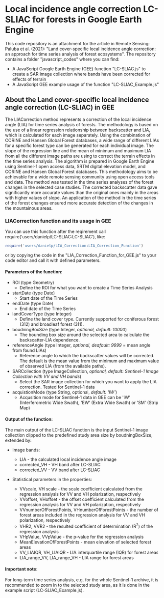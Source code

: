 # Local incidence angle correction LC-SLIAC for forests in Google Earth Engine  

This code repository is an attachment for the article in Remote Sensing: Paluba et al. (2021): "Land cover-specific local incidence angle correction: an approach for time series analysis of forest ecosystems".
The repository contains a folder "javascript_codes" where you can find: 
  - A JavaScript Google Earth Engine (GEE) function "LC-SLIAC.js" to create a SAR image collection where bands have been corrected for effects of terrain
  - A JavaScript GEE example usage of the function "LC-SLIAC_Example.js"

## About the Land cover-specific local incidence angle correction (LC-SLIAC) in GEE
The LIACorrection method represents a correction of the local incidence angle (LIA) for time series analysis of forests. The methodology is based on the use of a linear regression relationship between backscatter and LIA, which is calculated for each image separately. Using the combination of CORINE and Hansen Global Forest databases, a wide range of different LIAs for a specific forest type can be generated for each individual image. The slope of the regression line and the mean of minimum and maximum LIA from all the different image paths are using to correct the terrain effects in the time series analysis. The algorithm is prepared in Google Earth Engine using Sentinel-1 open access data, SRTM digital elevation model, and CORINE and Hansen Global Forest databases. This methodology aims to be achievable for a wide remote sensing community using open access tools and data.
The method was tested in the time series analyses of the forest changes in the selected case studies. The corrected backscatter data gave significantly more accurate values than the original ones mainly in the areas with higher values of slope. An application of the method in the time series of the forest changes ensured more accurate detection of the changes in the mountainous areas.

### LIACorrection function and its usage in GEE
You can use this function after the reqirement call require('users/danielp/LC-SLIAC:LC-SLIAC'), like:
```ruby
require('users/danielp/LIA_Correction:LIA_Correction_Function') 
```
or by copying the code in the "LIA_Correction_Function_for_GEE.js" to your code editor and call it with defined parameters.

#### Parameters of the function:
  - ROI (type Geometry)
      - Define the ROI for what you want to create a Time Series Analysis
  - startDate (type Date)
      - Start date of the Time Series
  - endDate (type Date)
      - End date of the Time Series
  - landCoverType (type Integer)
      - Define the land cover type. Currently supported for coniferous forest (312) and broadleaf forest (311).
  - boudningBoxSize (type Integer, *optional, default: 10000*)
      - The bounding box size around the selected area to calculate the backscatter-LIA dependence.
  - referenceAngle (type Integer, *optional, deafault: 9999* = mean angle from found LIAs)
      - Reference angle to which the backscatter values will be corrected. The default is the mean value from the minimum and maximum value of observed LIA (from the available paths).
  - SARCollection (type ImageCollection, *optional, default: Sentinel-1 Image Collection with VV and VH bands*)
      - Select the SAR image collection for which you want to apply the LIA correction. Tested for Sentinel-1 data
  - acquistionMode (type String, optional, *default: 'IW'*)
      - Acqusition mode for Sentinel-1 data in GEE can be 'IW' (Interferometric Wide Swath), 'EW' (Extra Wide Swath) or 'SM' (Strip Map)

#### Output of the function:
The main output of the LC-SLIAC function is the input Sentinel-1 image collection clipped to the predefined study area size by boudningBoxSize, extended by:
 - Image bands:
      - LIA - the calculated local incidence angle image
      - corrected_VH - VH band after LC-SLIAC
      - corrected_VV - VV band after LC-SLIAC
  
 - Statistical parameters in the properties:
      - VVscale, VH scale - the scale coefficient calculated from the regression analysis for VV and VH polarization, respectively
      - VVoffset, VHoffset - the offset coefficient calculated from the regression analysis for VV and VH polarization, respectively
      - VVnumberOfForestPoints, VHnumberOfForestPoints - the number of forest areas included in the regression analysis for VV and VH polarization, respectively
      - VHR2, VVR2 - the resulted coefficient of determination (R<sup>2</sup>) of the regression analysis 
      - VHpValue, VVpValue - the p-value for the regression analysis
      - MeanElevationOfForestPoints - mean elevation of selected forest areas
      - VV_LIAIQR, VH_LIAIQR - LIA interquartile range (IQR) for forest areas
      - LIA_range_VV, LIA_range_VH - LIA range for forest areas


#### Important note:
For long-term time series analysis, e.g. for the whole Sentinel-1 archive, it is recommended to zoom in to the selected study area, as it is done in the example script (LC-SLIAC_Example.js).
